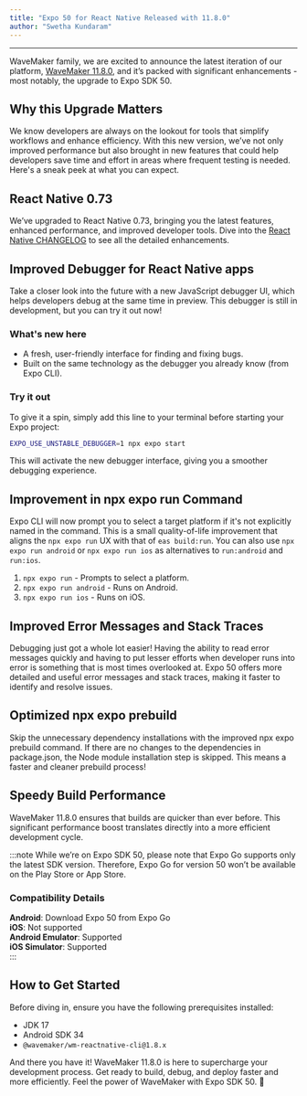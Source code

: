 ```yaml
---
title: "Expo 50 for React Native Released with 11.8.0"
author: "Swetha Kundaram"
---
```

---

WaveMaker family, we are excited to announce the latest iteration of our platform, [WaveMaker 11.8.0](/learn/wavemaker-release-notes/v11-8-0/), and it’s packed with significant enhancements - most notably, the upgrade to Expo SDK 50.

## Why this Upgrade Matters

We know developers are always on the lookout for tools that simplify workflows and enhance efficiency. With this new version, we’ve not only improved performance but also brought in new features that could help developers save time and effort in areas where frequent testing is needed. Here's a sneak peek at what you can expect.

<!-- truncate -->

## React Native 0.73

We’ve upgraded to React Native 0.73, bringing you the latest features, enhanced performance, and improved developer tools. Dive into the [React Native CHANGELOG](https://github.com/facebook/react-native/releases) to see all the detailed enhancements.


## Improved Debugger for React Native apps

Take a closer look into the future with a new JavaScript debugger UI, which helps developers debug at the same time in preview. This debugger is still in development, but you can try it out now!

### What's new here

- A fresh, user-friendly interface for finding and fixing bugs.
- Built on the same technology as the debugger you already know (from Expo CLI).

### Try it out 

To give it a spin, simply add this line to your terminal before starting your Expo project:

```bash
EXPO_USE_UNSTABLE_DEBUGGER=1 npx expo start
```

This will activate the new debugger interface, giving you a smoother debugging experience.

## Improvement in npx expo run Command

Expo CLI will now prompt you to select a target platform if it's not explicitly named in the command. This is a small quality-of-life improvement that aligns the `npx expo run` UX with that of `eas build:run`. You can also use `npx expo run android` or `npx expo run ios` as alternatives to `run:android` and `run:ios`.

1. `npx expo run` - Prompts to select a platform.  
2. `npx expo run android` - Runs on Android.  
3. `npx expo run ios` - Runs on iOS.

## Improved Error Messages and Stack Traces

Debugging just got a whole lot easier! Having the ability to read error messages quickly and having to put lesser efforts when developer runs into error is something that is most times overlooked at. Expo 50 offers more detailed and useful error messages and stack traces, making it faster to identify and resolve issues.

## Optimized npx expo prebuild

Skip the unnecessary dependency installations with the improved npx expo prebuild command. If there are no changes to the dependencies in package.json, the Node module installation step is skipped. This means a faster and cleaner prebuild process!

## Speedy Build Performance

WaveMaker 11.8.0 ensures that builds are quicker than ever before. This significant performance boost translates directly into a more efficient development cycle.

:::note
While we’re on Expo SDK 50, please note that Expo Go supports only the latest SDK version. Therefore, Expo Go for version 50 won’t be available on the Play Store or App Store.

### Compatibility Details

**Android**: Download Expo 50 from Expo Go  
**iOS**: Not supported  
**Android Emulator**: Supported  
**iOS Simulator**: Supported  
:::

## How to Get Started

Before diving in, ensure you have the following prerequisites installed:

- JDK 17
- Android SDK 34
- `@wavemaker/wm-reactnative-cli@1.8.x`

And there you have it! WaveMaker 11.8.0 is here to supercharge your development process. Get ready to build, debug, and deploy faster and more efficiently.
Feel the power of WaveMaker with Expo SDK 50. 🚀
